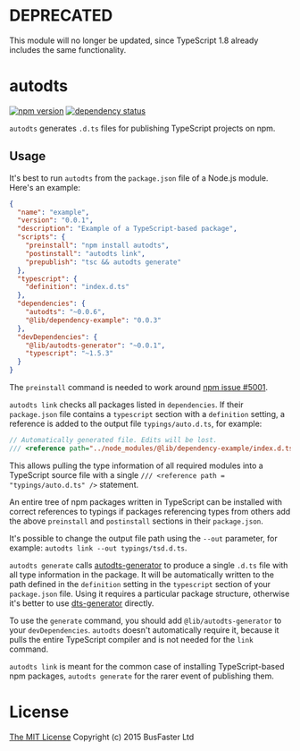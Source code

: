 DEPRECATED
==========

This module will no longer be updated, since TypeScript 1.8 already includes the same functionality.

autodts
=======

[![npm version](https://img.shields.io/npm/v/autodts.svg)](https://www.npmjs.com/package/autodts) [![dependency status](https://david-dm.org/charto/autodts.svg)](https://david-dm.org/charto/autodts)

`autodts` generates `.d.ts` files for publishing TypeScript projects on npm.

Usage
-----

It's best to run `autodts` from the `package.json` file of a Node.js module. Here's an example:

```json
{
  "name": "example",
  "version": "0.0.1",
  "description": "Example of a TypeScript-based package",
  "scripts": {
    "preinstall": "npm install autodts",
    "postinstall": "autodts link",
    "prepublish": "tsc && autodts generate"
  },
  "typescript": {
    "definition": "index.d.ts"
  },
  "dependencies": {
    "autodts": "~0.0.6",
    "@lib/dependency-example": "0.0.3"
  },
  "devDependencies": {
    "@lib/autodts-generator": "~0.0.1",
    "typescript": "~1.5.3"
  }
}
```

The `preinstall` command is needed to work around [npm issue #5001](https://github.com/npm/npm/issues/5001).

`autodts link` checks all packages listed in `dependencies`. If their `package.json` file contains a `typescript` section with a `definition` setting, a reference is added to the output file `typings/auto.d.ts`, for example:

```typescript
// Automatically generated file. Edits will be lost.
/// <reference path="../node_modules/@lib/dependency-example/index.d.ts" />
```

This allows pulling the type information of all required modules into a TypeScript source file with a single `/// <reference path = "typings/auto.d.ts" />` statement.

An entire tree of npm packages written in TypeScript can be installed with correct references to typings if packages referencing types from others add the above `preinstall` and `postinstall` sections in their `package.json`.

It's possible to change the output file path using the `--out` parameter, for example: `autodts link --out typings/tsd.d.ts`.

`autodts generate` calls [autodts-generator](https://www.npmjs.com/package/@lib/autodts-generator) to produce a single `.d.ts` file with all type information in the package. It will be automatically written to the path defined in the `definition` setting in the `typescript` section of your `package.json` file. Using it requires a particular package structure, otherwise it's better to use [dts-generator](https://www.npmjs.com/package/dts-generator) directly.

To use the `generate` command, you should add `@lib/autodts-generator` to your `devDependencies`. `autodts` doesn't automatically require it, because it pulls the entire TypeScript compiler and is not needed for the `link` command.

`autodts link` is meant for the common case of installing TypeScript-based npm packages, `autodts generate` for the rarer event of publishing them.

License
=======

[The MIT License](https://raw.githubusercontent.com/charto/autodts/master/LICENSE)
Copyright (c) 2015 BusFaster Ltd
